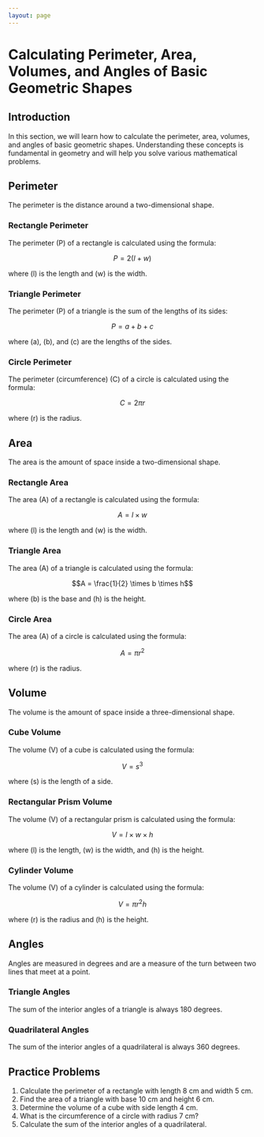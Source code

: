 ```yaml
---
layout: page
---
```


# Calculating Perimeter, Area, Volumes, and Angles of Basic Geometric Shapes

## Introduction
In this section, we will learn how to calculate the perimeter, area, volumes, and angles of basic geometric shapes. Understanding these concepts is fundamental in geometry and will help you solve various mathematical problems.

## Perimeter
The perimeter is the distance around a two-dimensional shape.

### Rectangle Perimeter
The perimeter \(P\) of a rectangle is calculated using the formula:

$$P = 2(l + w)$$

where \(l\) is the length and \(w\) is the width.

### Triangle Perimeter
The perimeter \(P\) of a triangle is the sum of the lengths of its sides:

$$P = a + b + c$$

where \(a\), \(b\), and \(c\) are the lengths of the sides.

### Circle Perimeter
The perimeter (circumference) \(C\) of a circle is calculated using the formula:

$$C = 2\pi r$$

where \(r\) is the radius.

## Area
The area is the amount of space inside a two-dimensional shape.

### Rectangle Area
The area \(A\) of a rectangle is calculated using the formula:

$$A = l \times w$$

where \(l\) is the length and \(w\) is the width.

### Triangle Area
The area \(A\) of a triangle is calculated using the formula:

$$A = \frac{1}{2} \times b \times h$$

where \(b\) is the base and \(h\) is the height.

### Circle Area
The area \(A\) of a circle is calculated using the formula:

$$A = \pi r^2$$

where \(r\) is the radius.

## Volume
The volume is the amount of space inside a three-dimensional shape.

### Cube Volume
The volume \(V\) of a cube is calculated using the formula:

$$V = s^3$$

where \(s\) is the length of a side.

### Rectangular Prism Volume
The volume \(V\) of a rectangular prism is calculated using the formula:

$$V = l \times w \times h$$

where \(l\) is the length, \(w\) is the width, and \(h\) is the height.

### Cylinder Volume
The volume \(V\) of a cylinder is calculated using the formula:

$$V = \pi r^2 h$$

where \(r\) is the radius and \(h\) is the height.

## Angles
Angles are measured in degrees and are a measure of the turn between two lines that meet at a point.

### Triangle Angles

The sum of the interior angles of a triangle is always  180 degrees.

### Quadrilateral Angles

The sum of the interior angles of a quadrilateral is always 360 degrees.

## Practice Problems
1. Calculate the perimeter of a rectangle with length 8 cm and width 5 cm.
2. Find the area of a triangle with base 10 cm and height 6 cm.
3. Determine the volume of a cube with side length 4 cm.
4. What is the circumference of a circle with radius 7 cm?
5. Calculate the sum of the interior angles of a quadrilateral.
